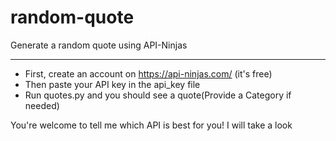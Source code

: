 # random-quote
Generate a random quote using API-Ninjas<hr />

- First, create an account on https://api-ninjas.com/ (it's free)
- Then paste your API key in the api_key file
- Run quotes.py and you should see a quote(Provide a Category if needed)

You're welcome to tell me which API is best for you! I will take a look
